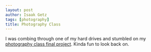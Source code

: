 ```yaml
---
layout: post
author: Isaak Getz
tags: [photography]
title: Photography Class
---
```



I was combing through one of my hard drives and stumbled on my
[photography class final project](assets/pdfs/photographyFinal.pdf).
Kinda fun to look back on.

